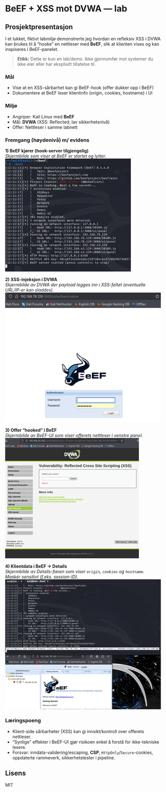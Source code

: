 # BeEF + XSS mot DVWA — lab

## Prosjektpresentasjon
I et lukket, fiktivt labmiljø demonstrerte jeg hvordan en refleksiv XSS i DVWA kan brukes til å “hooke” en nettleser med **BeEF**, slik at klienten vises og kan inspiseres i BeEF-panelet.

> **Etikk:** Dette er kun en lab/demo. Ikke gjennomfør mot systemer du ikke eier eller har eksplisitt tillatelse til.

### Mål
- Vise at en XSS-sårbarhet kan gi BeEF-hook (offer dukker opp i BeEF)
- Dokumentere at BeEF leser klientinfo (origin, cookies, hostname) i UI

### Miljø
- Angriper: Kali Linux med **BeEF**
- Mål: **DVWA** (XSS: Reflected; lav sikkerhetsnivå)
- Offer: Nettleser i samme labnett

### Fremgang (høydenivå) m/ evidens
**1) BeEF kjører (hook-server tilgjengelig)**  
*Skjermbilde som viser at BeEF er startet og lytter.*  
![BeEF start](images/beef-start.png)

**2) XSS-injeksjon i DVWA**  
*Skjermbilde av DVWA der payload legges inn i XSS-feltet (eventuelle URL/IP-er kan sladdes).*  
![DVWA XSS-injection](images/dvwa-inject.png)

**3) Offer “hooked” i BeEF**  
*Skjermbilde av BeEF-UI som viser offerets nettleser i venstre panel.*  
![BeEF victim listed](images/beef-victim-listed.png)

**4) Klientdata i BeEF → Details**  
*Skjermbilde av Details-fanen som viser `origin`, `cookies` og `hostname`. Maskér sensitivt (f.eks. session-ID).*  
![BeEF details](images/beef-details.png)

### Læringspoeng
- Klient-side sårbarheter (XSS) kan gi innsikt/kontroll over offerets nettleser.
- “Synlige” effekter i BeEF-UI gjør risikoen enkel å forstå for ikke-tekniske lesere.
- Forsvar: inndata-validering/escaping, **CSP**, `HttpOnly`/`Secure`-cookies, oppdaterte rammeverk, sikkerhetstester i pipeline.

## Lisens
MIT
